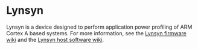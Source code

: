 # Lynsyn

Lynsyn is a device designed to perform application power profiling of ARM Cortex A based systems.  For more information, see the [Lynsyn firmware wiki](https://github.com/EECS-NTNU/lynsyn-firmware/wiki) and the [Lynsyn host software wiki](https://github.com/EECS-NTNU/lynsyn-host-software/wiki). 
